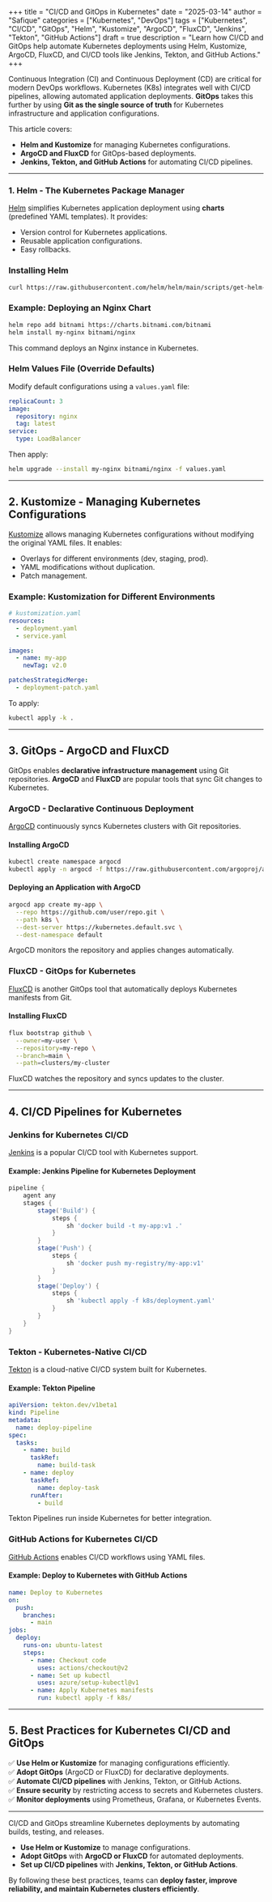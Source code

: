 +++
title = "CI/CD and GitOps in Kubernetes"
date = "2025-03-14"
author = "Safique"
categories = ["Kubernetes", "DevOps"]
tags = ["Kubernetes", "CI/CD", "GitOps", "Helm", "Kustomize", "ArgoCD", "FluxCD", "Jenkins", "Tekton", "GitHub Actions"]
draft = true
description = "Learn how CI/CD and GitOps help automate Kubernetes deployments using Helm, Kustomize, ArgoCD, FluxCD, and CI/CD tools like Jenkins, Tekton, and GitHub Actions."
+++

Continuous Integration (CI) and Continuous Deployment (CD) are critical for modern DevOps workflows. Kubernetes (K8s) integrates well with CI/CD pipelines, allowing automated application deployments. **GitOps** takes this further by using **Git as the single source of truth** for Kubernetes infrastructure and application configurations.

This article covers:
- **Helm and Kustomize** for managing Kubernetes configurations.
- **ArgoCD and FluxCD** for GitOps-based deployments.
- **Jenkins, Tekton, and GitHub Actions** for automating CI/CD pipelines.

<!--more-->
---

### 1. Helm - The Kubernetes Package Manager

[Helm](https://helm.sh/) simplifies Kubernetes application deployment using **charts** (predefined YAML templates). It provides:
- Version control for Kubernetes applications.
- Reusable application configurations.
- Easy rollbacks.

### **Installing Helm**
```sh
curl https://raw.githubusercontent.com/helm/helm/main/scripts/get-helm-3 | bash
```

### **Example: Deploying an Nginx Chart**
```sh
helm repo add bitnami https://charts.bitnami.com/bitnami
helm install my-nginx bitnami/nginx
```
This command deploys an Nginx instance in Kubernetes.

### **Helm Values File (Override Defaults)**
Modify default configurations using a `values.yaml` file:
```yaml
replicaCount: 3
image:
  repository: nginx
  tag: latest
service:
  type: LoadBalancer
```
Then apply:
```sh
helm upgrade --install my-nginx bitnami/nginx -f values.yaml
```

---

## **2. Kustomize - Managing Kubernetes Configurations**  

[Kustomize](https://kustomize.io/) allows managing Kubernetes configurations without modifying the original YAML files. It enables:
- Overlays for different environments (dev, staging, prod).
- YAML modifications without duplication.
- Patch management.

### **Example: Kustomization for Different Environments**
```yaml
# kustomization.yaml
resources:
  - deployment.yaml
  - service.yaml

images:
  - name: my-app
    newTag: v2.0

patchesStrategicMerge:
  - deployment-patch.yaml
```
To apply:
```sh
kubectl apply -k .
```

---

## **3. GitOps - ArgoCD and FluxCD**  

GitOps enables **declarative infrastructure management** using Git repositories. **ArgoCD** and **FluxCD** are popular tools that sync Git changes to Kubernetes.

### **ArgoCD - Declarative Continuous Deployment**  
[ArgoCD](https://argo-cd.readthedocs.io/) continuously syncs Kubernetes clusters with Git repositories.

#### **Installing ArgoCD**
```sh
kubectl create namespace argocd
kubectl apply -n argocd -f https://raw.githubusercontent.com/argoproj/argo-cd/stable/manifests/install.yaml
```

#### **Deploying an Application with ArgoCD**
```sh
argocd app create my-app \
  --repo https://github.com/user/repo.git \
  --path k8s \
  --dest-server https://kubernetes.default.svc \
  --dest-namespace default
```
ArgoCD monitors the repository and applies changes automatically.

### **FluxCD - GitOps for Kubernetes**  
[FluxCD](https://fluxcd.io/) is another GitOps tool that automatically deploys Kubernetes manifests from Git.

#### **Installing FluxCD**
```sh
flux bootstrap github \
  --owner=my-user \
  --repository=my-repo \
  --branch=main \
  --path=clusters/my-cluster
```
FluxCD watches the repository and syncs updates to the cluster.

---

## **4. CI/CD Pipelines for Kubernetes**  

### **Jenkins for Kubernetes CI/CD**  
[Jenkins](https://www.jenkins.io/) is a popular CI/CD tool with Kubernetes support.

#### **Example: Jenkins Pipeline for Kubernetes Deployment**
```groovy
pipeline {
    agent any
    stages {
        stage('Build') {
            steps {
                sh 'docker build -t my-app:v1 .'
            }
        }
        stage('Push') {
            steps {
                sh 'docker push my-registry/my-app:v1'
            }
        }
        stage('Deploy') {
            steps {
                sh 'kubectl apply -f k8s/deployment.yaml'
            }
        }
    }
}
```

### **Tekton - Kubernetes-Native CI/CD**  
[Tekton](https://tekton.dev/) is a cloud-native CI/CD system built for Kubernetes.

#### **Example: Tekton Pipeline**
```yaml
apiVersion: tekton.dev/v1beta1
kind: Pipeline
metadata:
  name: deploy-pipeline
spec:
  tasks:
    - name: build
      taskRef:
        name: build-task
    - name: deploy
      taskRef:
        name: deploy-task
      runAfter:
        - build
```
Tekton Pipelines run inside Kubernetes for better integration.

### **GitHub Actions for Kubernetes CI/CD**  
[GitHub Actions](https://github.com/features/actions) enables CI/CD workflows using YAML files.

#### **Example: Deploy to Kubernetes with GitHub Actions**
```yaml
name: Deploy to Kubernetes
on:
  push:
    branches:
      - main
jobs:
  deploy:
    runs-on: ubuntu-latest
    steps:
      - name: Checkout code
        uses: actions/checkout@v2
      - name: Set up kubectl
        uses: azure/setup-kubectl@v1
      - name: Apply Kubernetes manifests
        run: kubectl apply -f k8s/
```

---

## **5. Best Practices for Kubernetes CI/CD and GitOps**  

✅ **Use Helm or Kustomize** for managing configurations efficiently.  
✅ **Adopt GitOps** (ArgoCD or FluxCD) for declarative deployments.  
✅ **Automate CI/CD pipelines** with Jenkins, Tekton, or GitHub Actions.  
✅ **Ensure security** by restricting access to secrets and Kubernetes clusters.  
✅ **Monitor deployments** using Prometheus, Grafana, or Kubernetes Events.

---

CI/CD and GitOps streamline Kubernetes deployments by automating builds, testing, and releases.  
- **Use Helm or Kustomize** to manage configurations.  
- **Adopt GitOps** with **ArgoCD or FluxCD** for automated deployments.  
- **Set up CI/CD pipelines** with **Jenkins, Tekton, or GitHub Actions**.  

By following these best practices, teams can **deploy faster, improve reliability, and maintain Kubernetes clusters efficiently**.
